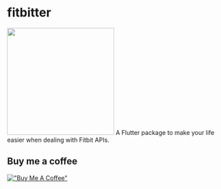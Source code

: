 # fitbitter

<img src="https://github.com/gcappon/fitbitter/blob/master/docs/fitbitter-logo.png" width="250" height="250">
A Flutter package to make your life easier when dealing with Fitbit APIs.

## Buy me a coffee

[!["Buy Me A Coffee"](https://www.buymeacoffee.com/assets/img/custom_images/orange_img.png)](https://www.buymeacoffee.com/gcappon)
